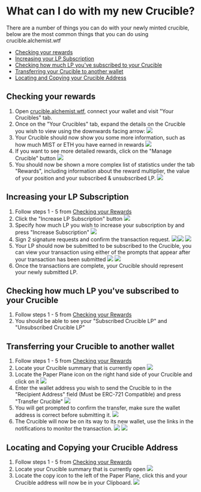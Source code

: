 # What can I do with my new Crucible?

There are a number of things you can do with your newly minted crucible, below are the most common things that you can do using crucible.alchemist.wtf

* [Checking your rewards](what-can-i-do-with-my-new-crucible.md#checking-your-rewards)
* [Increasing your LP Subscription](what-can-i-do-with-my-new-crucible.md#increasing-your-lp-subscription)
* [Checking how much LP you've subscribed to your Crucible](what-can-i-do-with-my-new-crucible.md#checking-how-much-lp-youve-subscribed-to-your-crucible)
* [Transferring your Crucible to another wallet](what-can-i-do-with-my-new-crucible.md#transferring-your-crucible-to-another-wallet)
* [Locating and Copying your Crucible Address](what-can-i-do-with-my-new-crucible.md#locating-and-copying-your-crucible-address)

## Checking your rewards

1. Open [crucible.alchemist.wtf](https://crucible.alchemist.wtf/), connect your wallet and visit "Your Crucibles" tab.
2. Once on the "Your Crucibles" tab, expand the details on the Crucible you wish to view using the downwards facing arrow: ![](../../.gitbook/assets/screenshot-2021-05-07-at-12.50.58.png) 
3. Your Crucible should now show you some more information, such as how much MIST or ETH you have earned in rewards ![](../../.gitbook/assets/screenshot-2021-05-07-at-12.50.42.png) 
4. If you want to see more detailed rewards, click on the "Manage Crucible" button  ![](../../.gitbook/assets/screenshot-2021-05-07-at-12.51.04.png) 
5. You should now be shown a more complex list of statistics under the tab "Rewards", including information about the reward multiplier, the value of your position and your subscribed & unsubscribed LP.  ![](../../.gitbook/assets/screenshot-2021-05-07-at-12.51.22.png) 

## Increasing your LP Subscription

1. Follow steps 1 - 5 from [Checking your Rewards](what-can-i-do-with-my-new-crucible.md#checking-your-rewards)
2. Click the "Increase LP Subscription" button  ![](../../.gitbook/assets/screenshot-2021-05-07-at-12.51.36.png)
3. Specify how much LP you wish to increase your subscription by and press "Increase Subscription"  ![](../../.gitbook/assets/screenshot-2021-05-07-at-12.51.48.png) 
4. Sign 2 signature requests and confirm the transaction request. ![](../../.gitbook/assets/screenshot-2021-05-07-at-12.51.59.png)![](../../.gitbook/assets/screenshot-2021-05-07-at-12.52.17.png) ![](../../.gitbook/assets/screenshot-2021-05-07-at-12.52.27.png) 
5. Your LP should now be submitted to be subscribed to the Crucible, you can view your transaction using either of the prompts that appear after your transaction has been submitted  ![](../../.gitbook/assets/screenshot-2021-05-07-at-13.12.02.png) ![](../../.gitbook/assets/screenshot-2021-05-07-at-13.24.50.png) 
6. Once the transactions are complete, your Crucible should represent your newly submitted LP.

## Checking how much LP you've subscribed to your Crucible

1. Follow steps 1 - 5 from [Checking your Rewards](what-can-i-do-with-my-new-crucible.md#checking-your-rewards)
2. You should be able to see your "Subscribed Crucible LP" and "Unsubscribed Crucible LP"

## Transferring your Crucible to another wallet

1. Follow steps 1 - 5 from [Checking your Rewards](what-can-i-do-with-my-new-crucible.md#checking-your-rewards)
2. Locate your Crucible summary that is currently open  ![](../../.gitbook/assets/screenshot-2021-05-07-at-12.55.42.png)
3. Locate the Paper Plane icon on the right hand side of your Crucible and click on it ![](../../.gitbook/assets/screenshot-2021-05-07-at-12.55.44.png) 
4. Enter the wallet address you wish to send the Crucible to in the "Recipient Address" field \(Must be ERC-721 Compatible\) and press "Transfer Crucible" ![](../../.gitbook/assets/screenshot-2021-05-07-at-12.56.17.png) 
5. You will get prompted to confirm the transfer, make sure the wallet address is correct before submitting it.  ![](../../.gitbook/assets/screenshot-2021-05-07-at-12.56.27.png) 
6. The Crucible will now be on its way to its new wallet, use the links in the notifications to monitor the transaction.  ![](../../.gitbook/assets/screenshot-2021-05-07-at-13.12.05.png) ![](../../.gitbook/assets/screenshot-2021-05-07-at-13.12.02.png) 

## Locating and Copying your Crucible Address

1. Follow steps 1 - 5 from [Checking your Rewards](what-can-i-do-with-my-new-crucible.md#checking-your-rewards)
2. Locate your Crucible summary that is currently open  ![](../../.gitbook/assets/screenshot-2021-05-07-at-12.55.42.png)
3. Locate the copy icon to the left of the Paper Plane, click this and your Crucible address will now be in your Clipboard. ![](../../.gitbook/assets/screenshot-2021-05-07-at-12.55.48.png)

#### 

